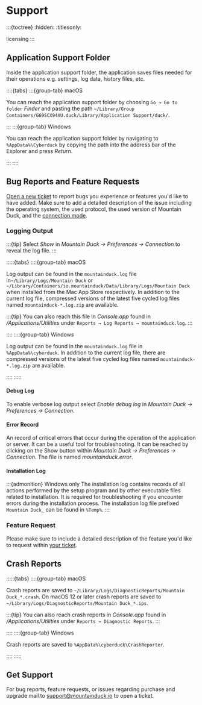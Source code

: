 Support
====

:::{toctree}
:hidden:
:titlesonly:

licensing
:::

## Application Support Folder

Inside the application support folder, the application saves files needed for their operations e.g. settings, log data,
history files, etc.

::::{tabs}
:::{group-tab} macOS

You can reach the application support folder by choosing `Go → Go to folder` *Finder* and pasting the path
`~/Library/Group Containers/G69SCX94XU.duck/Library/Application Support/duck/`.

:::
:::{group-tab} Windows

You can reach the application support folder by navigating to `%AppData%\Cyberduck` by copying the path into the address
bar of the Explorer and press *Return*.

:::
::::

## Bug Reports and Feature Requests

[Open a new ticket](mailto:support@mountainduck.io) to report bugs you experience or features you'd like to have added.
Make sure to add a detailed description of the issue including the operating system, the used protocol, the used version
of Mountain Duck, and the [connection mode](../preferences.md#connect-mode).

### Logging Output

:::{tip}
Select _Show_ in _Mountain Duck → Preferences → Connection_ to reveal the log file.
:::

:::::{tabs}
::::{group-tab} macOS

Log output can be found in the `mountainduck.log` file in`~/Library/Logs/Mountain Duck` or
`~/Library/Containers/io.mountainduck/Data/Library/Logs/Mountain Duck` when installed from the Mac App Store
respectively. In addition to the current log file, compressed versions of the latest five cycled log files named
`mountainduck-*.log.zip` are available.

:::{tip}
You can also reach this file in _Console.app_ found in _/Applications/Utilities_ under
`Reports → Log Reports → mountainduck.log`.
:::

::::
::::{group-tab} Windows

Log output can be found in the `mountainduck.log` file in `%AppData%\cyberduck`. In addition to the current log file,
there are compressed versions of the latest five cycled log files named `mountainduck-*.log.zip` are available.

::::
:::::

#### Debug Log

To enable verbose log output select _Enable debug log_ in _Mountain Duck → Preferences → Connection_.

#### Error Record

An record of critical errors that occur during the operation of the application or server. It can be a useful tool for
troubleshooting. It can be reached by clicking on the Show button within _Mountain Duck → Preferences → Connection_. The
file is named *mountainduck.error*.

#### Installation Log

:::{admonition} Windows only
The installation log contains records of all actions performed by the setup program and by other executable files
related to installation. It is required for troubleshooting if you encounter errors during the installation process. The
installation log file prefixed `Mountain Duck_` can be found in `%Temp%`.
:::

### Feature Request

Please make sure to include a detailed description of the feature you'd like to request
within [your ticket](mailto:support@mountainduck.io).

## Crash Reports

:::::{tabs}
::::{group-tab} macOS

Crash reports are saved to `~/Library/Logs/DiagnosticReports/Mountain Duck_*.crash`. On macOS 12 or later crash reports
are saved to `~/Library/Logs/DiagnosticReports/Mountain Duck_*.ips`.

:::{tip}
You can also reach crash reports in _Console.app_ found in _/Applications/Utilities_ under
`Reports → Diagnostic Reports`.
:::

::::
::::{group-tab} Windows

Crash reports are saved to `%AppData%\cyberduck\CrashReporter`.

::::
:::::

## Get Support

For bug reports, feature requests, or issues regarding purchase and upgrade mail
to [support@mountainduck.io](mailto:support@mountainduck.io) to open a ticket.
